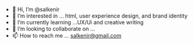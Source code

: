 - 👋 Hi, I’m @salkenir
- 👀 I’m interested in ... html, user experience design, and brand identity 
- 🌱 I’m currently learning ...UX/Ui and creative writing
- 💞️ I’m looking to collaborate on ...
- 📫 How to reach me ... salkenir@gmail.com

<!---
salkenir/salkenir is a ✨ special ✨ repository because its `README.md` (this file) appears on your GitHub profile.
You can click the Preview link to take a look at your changes.
--->
